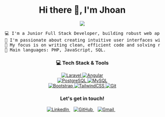 <h1 align="center"> Hi there 👋, I'm Jhoan</h1>

<p align="center">
  <a href="https://github.com/JhoanMontes">
    <img src="https://readme-typing-svg.herokuapp.com/?lines=Junior+Full+Stack+Developer;Laravel+%26+PHP+Specialist;Frontend+with+Angular+%26+JS;PostgreSQL+Enthusiast;Always+learning+and+growing&center=true&width=500&height=50">
  </a>
</p>

<pre>
💻 I'm a Junior Full Stack Developer, building robust web applications from end to end.
📝 I'm passionate about creating intuitive user interfaces with Angular and powerful, scalable backends with Laravel.
🌱 My focus is on writing clean, efficient code and solving real-world problems.
🌟 Main languages: PHP, JavaScript, SQL.
</pre>

<h3 align="center">💻 Tech Stack & Tools</h3>
<p align="center">
  <a href="https://laravel.com/" target="_blank" rel="noreferrer">
    <img src="https://img.shields.io/badge/laravel-%23FF2D20.svg?style=for-the-badge&logo=laravel&logoColor=white" alt="Laravel">
  </a>
  <a href="https://angular.io" target="_blank" rel="noreferrer">
    <img src="https://img.shields.io/badge/angular-%23DD0031.svg?style=for-the-badge&logo=angular&logoColor=white" alt="Angular">
  </a>
  <br>
  <a href="https://www.postgresql.org" target="_blank" rel="noreferrer">
    <img src="https://img.shields.io/badge/postgres-%23316192.svg?style=for-the-badge&logo=postgresql&logoColor=white" alt="PostgreSQL">
  </a>
  <a href="https://www.mysql.com/" target="_blank" rel="noreferrer">
    <img src="https://img.shields.io/badge/mysql-%234479A1.svg?style=for-the-badge&logo=mysql&logoColor=white" alt="MySQL">
  </a>
  <br>
  <a href="https://getbootstrap.com" target="_blank" rel="noreferrer">
    <img src="https://img.shields.io/badge/bootstrap-%238511FA.svg?style=for-the-badge&logo=bootstrap&logoColor=white" alt="Bootstrap">
  </a>
  <a href="https://tailwindcss.com/" target="_blank" rel="noreferrer">
    <img src="https://img.shields.io/badge/tailwindcss-%2338B2AC.svg?style=for-the-badge&logo=tailwind-css&logoColor=white" alt="TailwindCSS">
  </a>
  <a href="https://git-scm.com/" target="_blank" rel="noreferrer">
    <img src="https://img.shields.io/badge/git-%23F05033.svg?style=for-the-badge&logo=git&logoColor=white" alt="Git">
  </a>
</p>


<div align="center">
  <h3><b>Let's get in touch!</b></h3>
</div>
<p align="center">
  <a href="https://www.linkedin.com/in/jhoan-montes-862882257/" target="_blank">
    <img src="https://img.shields.io/badge/LinkedIn-0077B5?style=for-the-badge&logo=linkedin&logoColor=white" alt="LinkedIn">
  </a> &nbsp;&nbsp;
  <a href="https://github.com/JhoanMontes" target="_blank">
    <img src="https://img.shields.io/badge/GitHub-181717?style=for-the-badge&logo=github&logoColor=white" alt="GitHub">
  </a> &nbsp;&nbsp;
  <a href="mailto:montesjhoan17@gmail.com">
    <img src="https://img.shields.io/badge/Gmail-EA4335?style=for-the-badge&logo=gmail&logoColor=white" alt="Gmail">
  </a> &nbsp;&nbsp;
</p>
